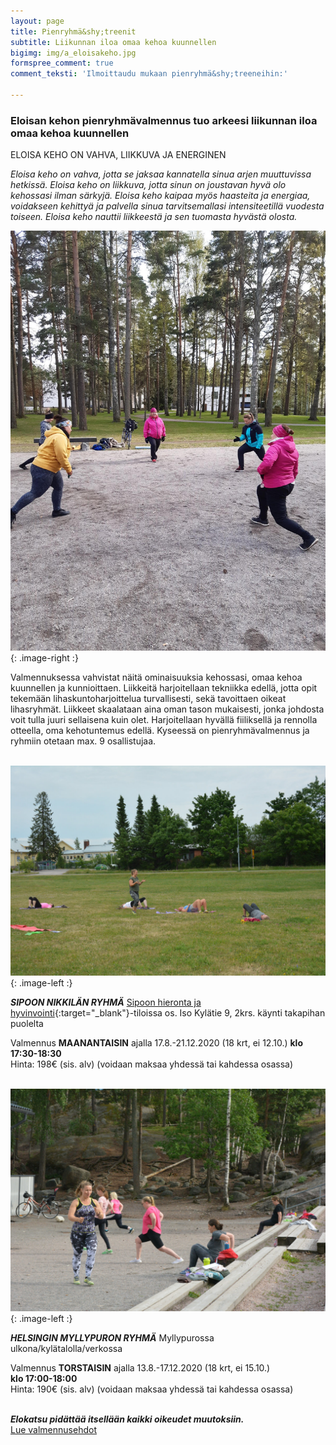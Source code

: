```yaml
---
layout: page
title: Pienryhmä&shy;treenit
subtitle: Liikunnan iloa omaa kehoa kuunnellen
bigimg: img/a_eloisakeho.jpg
formspree_comment: true
comment_teksti: 'Ilmoittaudu mukaan pienryhmä&shy;treeneihin:'

---
```

### **Eloisan kehon pienryhmä­valmennus**  tuo arkeesi liikunnan iloa omaa kehoa kuunnellen

<p></p>
<p class="otsikkolistapalkki">
ELOISA KEHO ON VAHVA, LIIKKUVA JA ENERGINEN
</p>

_Eloisa keho on vahva, jotta se jaksaa kannatella sinua arjen muuttuvissa hetkissä.
Eloisa keho on liikkuva, jotta sinun on joustavan hyvä olo kehossasi ilman särkyjä.
Eloisa keho kaipaa myös haasteita ja energiaa, voidakseen kehittyä ja palvella sinua tarvitsemallasi intensiteetillä
vuodesta toiseen. Eloisa keho nauttii liikkeestä ja sen tuomasta hyvästä olosta._

![pienryhmä](/img/pienryhmatreenit_3.jpg "Eloisan kehon pienryhmätreenit"){: .image-right :}

Valmennuksessa vahvistat näitä ominaisuuksia kehossasi, omaa kehoa kuunnellen ja kunnioittaen. Liikkeitä harjoitellaan tekniikka edellä, jotta opit tekemään lihaskuntoharjoittelua turvallisesti, sekä tavoittaen oikeat lihasryhmät. Liikkeet skaalataan aina oman tason mukaisesti, jonka johdosta voit tulla juuri sellaisena kuin olet. Harjoitellaan hyvällä fiiliksellä ja rennolla otteella, oma kehotuntemus edellä. Kyseessä on pienryhmävalmennus ja ryhmiin otetaan max. 9 osallistujaa. <br/><br/>

![Pienryhmätreeni](/img/nikkila.jpg "Nikkilän pienryhmä"){: .image-left :}

**_SIPOON NIKKILÄN RYHMÄ_**
[Sipoon hieronta ja hyvinvointi](https://www.sipoonhierontajahyvinvointi.fi/){:target="_blank"}-tiloissa os. Iso Kylätie 9, 2krs. käynti takapihan puolelta

Valmennus **MAANANTAISIN** ajalla 17.8.-21.12.2020 (18 krt, ei 12.10.) **klo 17:30-18:30**  
Hinta: 198€ (sis. alv) (voidaan maksaa yhdessä tai kahdessa osassa)
<br/><br/>

![Pienryhmätreeni](/img/myllypuro.jpg "Myllypuron pienryhmä"){: .image-left :}

**_HELSINGIN MYLLYPURON RYHMÄ_**
Myllypurossa ulkona/kylätalolla/verkossa

Valmennus **TORSTAISIN** ajalla 13.8.-17.12.2020 (18 krt, ei 15.10.)  
**klo 17:00-18:00**  
Hinta: 190€ (sis. alv) (voidaan maksaa yhdessä tai kahdessa osassa)
<br/><br/>

**_Elokatsu pidättää itsellään kaikki oikeudet muutoksiin._**  
[Lue valmennusehdot](/valmennusehdot)